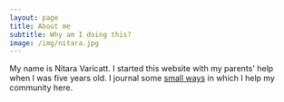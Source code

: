 ```yaml
---
layout: page
title: About me
subtitle: Why am I doing this?
image: /img/nitara.jpg
---
```


My name is Nitara Varicatt. I started this website with my parents' help when I was five years old. I journal some [small ways](https://nitara.website) in which I help my community here.
